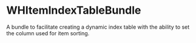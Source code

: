 # WHItemIndexTableBundle
A bundle to facilitate creating a dynamic index table with the ability to set the column used for item sorting.
